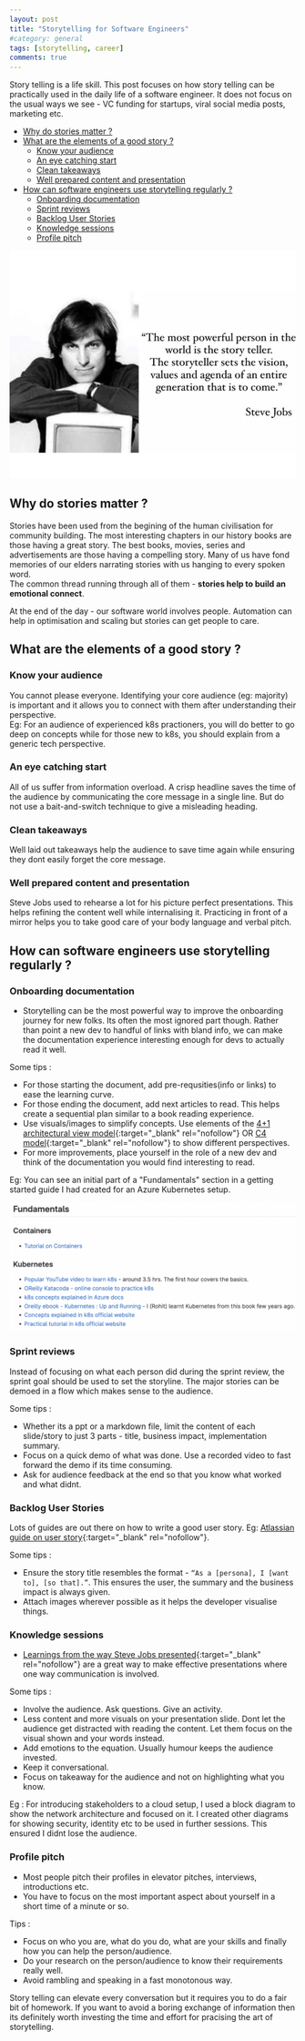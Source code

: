 ```yaml
---
layout: post
title: "Storytelling for Software Engineers"
#category: general
tags: [storytelling, career]
comments: true
---
```


Story telling is a life skill. This post focuses on how story telling can be practically used in the daily life of a software engineer. It does not focus on the usual ways we see - VC funding for startups, viral social media posts, marketing etc.

<!-- TOC -->

- [Why do stories matter ?](#why-do-stories-matter-)
- [What are the elements of a good story ?](#what-are-the-elements-of-a-good-story-)
    - [Know your audience](#know-your-audience)
    - [An eye catching start](#an-eye-catching-start)
    - [Clean takeaways](#clean-takeaways)
    - [Well prepared content and presentation](#well-prepared-content-and-presentation)
- [How can software engineers use storytelling regularly ?](#how-can-software-engineers-use-storytelling-regularly-)
    - [Onboarding documentation](#onboarding-documentation)
    - [Sprint reviews](#sprint-reviews)
    - [Backlog User Stories](#backlog-user-stories)
    - [Knowledge sessions](#knowledge-sessions)
    - [Profile pitch](#profile-pitch)

<!-- /TOC -->
!["story-telling-steve-jobs"](/assets/images/story-telling-steve-jobs.jpeg "story-telling-steve-jobs")

## Why do stories matter ?

Stories have been used from the begining of the human civilisation for community building. The most interesting chapters in our history books are those having a great story. The best books, movies, series and advertisements are those having a compelling story. Many of us have fond memories of our elders narrating stories with us hanging to every spoken word.<br/>
The common thread running through all of them - **stories help to build an emotional connect**.

At the end of the day - our software world involves people. Automation can help in optimisation and scaling but stories can get people to care.

## What are the elements of a good story ?

### Know your audience

You cannot please everyone. Identifying your core audience (eg: majority) is important and it allows you to connect with them after understanding their perspective.<br/>
Eg: For an audience of experienced k8s practioners, you will do better to go deep on concepts while for those new to k8s, you should explain from a generic tech perspective.

### An eye catching start

All of us suffer from information overload. A crisp headline saves the time of the audience by communicating the core message in a single line. But do not use a bait-and-switch technique to give a misleading heading.

### Clean takeaways

Well laid out takeaways help the audience to save time again while ensuring they dont easily forget the core message.

### Well prepared content and presentation

Steve Jobs used to rehearse a lot for his picture perfect presentations. This helps refining the content well while internalising it. Practicing in front of a mirror helps you to take good care of your body language and verbal pitch.

## How can software engineers use storytelling regularly ?

### Onboarding documentation

- Storytelling can be the most powerful way to improve the onboarding journey for new folks. Its often the most ignored part though. Rather than point a new dev to handful of links with bland info, we can make the documentation experience interesting enough for devs to actually read it well.

Some tips :

- For those starting the document, add pre-requsities(info or links) to ease the learning curve.
- For those ending the document, add next articles to read. This helps create a sequential plan similar to a book reading experience.
- Use visuals/images to simplify concepts. Use elements of the [4+1 architectural view model](https://en.wikipedia.org/wiki/4%2B1_architectural_view_model){:target="_blank" rel="nofollow"} OR [C4 model](https://c4model.com/){:target="_blank" rel="nofollow"} to show different perspectives.
- For more improvements, place yourself in the role of a new dev and think of the documentation you would find interesting to read.

Eg: You can see an initial part of a "Fundamentals" section in a getting started guide I had created for an Azure Kubernetes setup.

!["aks-onboarding"](/assets/images/storytelling-aks-onboarding.png "aks-onboarding")

### Sprint reviews

Instead of focusing on what each person did during the sprint review, the sprint goal should be used to set the storyline. The major stories can be demoed in a flow which makes sense to the audience.

Some tips :

- Whether its a ppt or a markdown file, limit the content of each slide/story to just 3 parts - title, business impact, implementation summary.
- Focus on a quick demo of what was done. Use a recorded video to fast forward the demo if its time consuming.
- Ask for audience feedback at the end so that you know what worked and what didnt.

### Backlog User Stories

Lots of guides are out there on how to write a good user story. Eg: [Atlassian guide on user story](https://www.atlassian.com/agile/project-management/user-stories){:target="_blank" rel="nofollow"}.

Some tips :

- Ensure the story title resembles the format - `“As a [persona], I [want to], [so that].”`. This ensures the user, the summary and the business impact is always given.
- Attach images wherever possible as it helps the developer visualise things.

### Knowledge sessions

- [Learnings from the way Steve Jobs presented](https://www.forbes.com/sites/carminegallo/2012/10/04/11-presentation-lessons-you-can-still-learn-from-steve-jobs/?sh=125f7091dde3){:target="_blank" rel="nofollow"} are a great way to make effective presentations where one way communication is involved.

Some tips :

- Involve the audience. Ask questions. Give an activity.
- Less content and more visuals on your presentation slide. Dont let the audience get distracted with reading the content. Let them focus on the visual shown and your words instead.
- Add emotions to the equation. Usually humour keeps the audience invested.
- Keep it conversational.
- Focus on takeaway for the audience and not on highlighting what you know.

Eg : For introducing stakeholders to a cloud setup, I used a block diagram to show the network architecture and focused on it. I created other diagrams for showing security, identity etc to be used in further sessions. This ensured I didnt lose the audience.

### Profile pitch

- Most people pitch their profiles in elevator pitches, interviews, introductions etc.
- You have to focus on the most important aspect about yourself in a short time of a minute or so.

Tips :

- Focus on who you are, what do you do, what are your skills and finally how you can help the person/audience.
- Do your research on the person/audience to know their requirements really well.
- Avoid rambling and speaking in a fast monotonous way.

Story telling can elevate every conversation but it requires you to do a fair bit of homework. If you want to avoid a boring exchange of information then its definitely worth investing the time and effort for pracising the art of storytelling.
